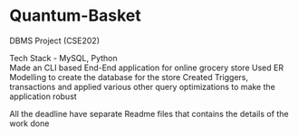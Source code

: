 # Quantum-Basket
DBMS Project (CSE202) 

Tech Stack - MySQL, Python                            
Made an CLI based End-End application for online grocery store
Used ER Modelling to create the database for the store
Created Triggers, transactions and applied various other query optimizations to make the application robust

All the deadline have separate Readme files that contains the details of the work done 
